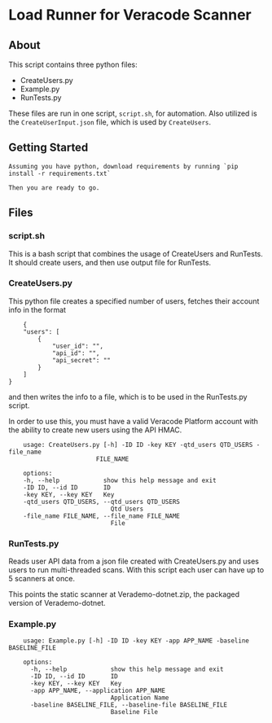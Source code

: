 # Load Runner for Veracode Scanner

## About
This script contains three python files:
- CreateUsers.py
- Example.py
- RunTests.py

These files are run in one script, `script.sh`, for automation. Also utilized is the `CreateUserInput.json` file, which is used by `CreateUsers`.

## Getting Started
    Assuming you have python, download requirements by running `pip install -r requirements.txt`
    
    Then you are ready to go.


## Files

### script.sh

This is a bash script that combines the usage of CreateUsers and RunTests. It should create users, and then use output file for RunTests.

### CreateUsers.py

This python file creates a specified number of users, fetches their account info in the format
```
    {
    "users": [
        {
            "user_id": "",
            "api_id": "",
            "api_secret": ""
        }
    ]
}
```
and then writes the info to a file, which is to be used in the RunTests.py script.

In order to use this, you must have a valid Veracode Platform account with the ability to create new users using the API HMAC.

```
    usage: CreateUsers.py [-h] -ID ID -key KEY -qtd_users QTD_USERS -file_name
                        FILE_NAME

    options:
    -h, --help            show this help message and exit
    -ID ID, --id ID       ID
    -key KEY, --key KEY   Key
    -qtd_users QTD_USERS, --qtd_users QTD_USERS
                            Qtd Users
    -file_name FILE_NAME, --file_name FILE_NAME
                            File
```

### RunTests.py

Reads user API data from a json file created with CreateUsers.py and uses users to run multi-threaded scans. With this script each user can have up to 5 scanners at once.

This points the static scanner at Verademo-dotnet.zip, the packaged version of Verademo-dotnet.

### Example.py
```
    usage: Example.py [-h] -ID ID -key KEY -app APP_NAME -baseline BASELINE_FILE

    options:
      -h, --help            show this help message and exit
      -ID ID, --id ID       ID
      -key KEY, --key KEY   Key
      -app APP_NAME, --application APP_NAME
                            Application Name
      -baseline BASELINE_FILE, --baseline-file BASELINE_FILE
                            Baseline File
```